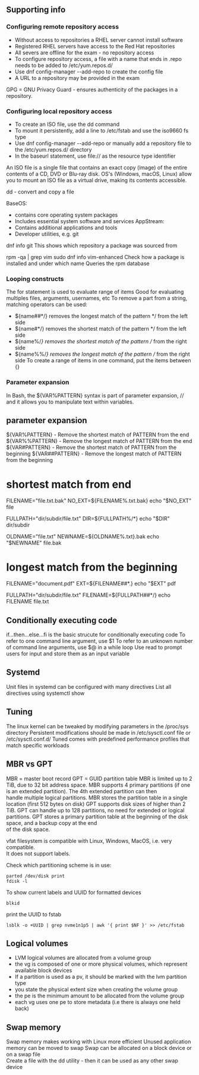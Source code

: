 ## Supporting info

### Configuring remote repository access
* Without access to repositories a RHEL server cannot install software
* Registered RHEL servers have access to the Red Hat repositories
* All severs are offline for the exam - no repository access
* To configure repository access, a file with a name that ends in .repo needs to be added to /etc/yum.repos.d/
* Use dnf config-manager --add-repo to create the config file
* A URL to a repository may be provided in the exam

GPG = GNU Privacy Guard - ensures authenticity of the packages in a repository. 

### Configuring local repository access
* To create an ISO file, use the dd command
* To mount it persistently, add a line to /etc/fstab and use the iso9660 fs type
* Use dnf config-manager --add-repo or manually add a repository file to the /etc/yum.repos.d/ directory
* In the baseurl statement, use file:// as the resource type identifier

An ISO file is a single file that contains an exact copy (image) of the entire contents of a CD, DVD or Blu-ray disk.
OS's (Windows, macOS, Linux) allow you to mount an ISO file as a virtual drive, making its contents accessible. 

dd - convert and copy a file

BaseOS:
* contains core operating system packages
* Includes essential system software and services
AppStream:
* Contains additional applications and tools
* Developer utilities, e.g. git

dnf info git
This shows which repository a package was sourced from

rpm -qa | grep vim
sudo dnf info vim-enhanced
Check how a package is installed and under which name
Queries the rpm database

### Looping constructs
The for statement is used to evaluate range of items
Good for evaluating multiples files, arguments, usernames, etc
To remove a part from a string, matching operators can be used:
* ${name##*/} removes the longest match of the pattern */ from the left side
* ${name#*/} removes the shortest match of the pattern */ from the left side
* ${name%/*} removes the shortest match of the pattern /* from the right side
* ${name%%/*} removes the longest match of the pattern /* from the right side
To create a range of items in one command, put the items between {}

### Parameter expansion
In Bash, the ${VAR%PATTERN} syntax is part of parameter expansion, //
and it allows you to manipulate text within variables.

## parameter expansion

${VAR%PATTERN} - Remove the shortest match of PATTERN from the end
${VAR%%PATTERN} - Remove the longest match of PATTERN from the end
${VAR#PATTERN} - Remove the shortest match of PATTERN from the beginning
${VAR##PATTERN} - Remove the longest match of PATTERN from the beginning

# shortest match from end
FILENAME="file.txt.bak"
NO_EXT=${FILENAME%.txt.bak}
echo "$NO_EXT"
file

FULLPATH="dir/subdir/file.txt"
DIR=${FULLPATH%/*}
echo "$DIR"
dir/subdir

OLDNAME="file.txt"
NEWNAME=${OLDNAME%.txt}.bak
echo "$NEWNAME"
file.bak

# longest match from the beginning
FILENAME="document.pdf"
EXT=${FILENAME##*.}
echo "$EXT"
pdf

FULLPATH="dir/subdir/file.txt"
FILENAME=${FULLPATH##*/}
echo FILENAME
file.txt

## Conditionally executing code
if...then...else...fi is the basic strucute for conditionally executing code
To refer to one command line argument, use $1
To refer to an unknown number of command line arguments, use $@ in a while loop
Use read to prompt users for input and store them as an input variable


## Systemd
Unit files in systemd can be configured with many directives
List all directives using systemctl show

## Tuning
The linux kernel can be tweaked by modifying parameters in the /proc/sys directory
Persistent modifications should be made in /etc/sysctl.conf file or /etc/sysctl.conf.d/
Tuned comes with predefined performance profiles that match specific workloads

## MBR vs GPT
MBR = master boot record
GPT = GUID partition table
MBR is limited up to 2 TiB, due to 32 bit address space. 
MBR supports 4 primary partitions (if one is an extended partition). The 4th extended partition can then  
handle multiple logical partitions.
MBR stores the partition table in a single location (first 512 bytes on disk)
GPT supports disk sizes of higher than 2 TiB.
GPT can handle up to 128 partitions, no need for extended or logical partitions.
GPT stores a primary partition table at the beginning of the disk space, and a backup copy at the end  
of the disk space.

vfat filesystem is compatible with Linux, Windows, MacOS, i.e. very compatible.  
It does not support labels.

Check which partitioning scheme is in use:
```
parted /dev/disk print
fdisk -l
```
To show current labels and UUID for formatted devices
```
blkid
```
print the UUID to fstab
```
lsblk -o +UUID | grep nvme1n1p5 | awk '{ print $NF }' >> /etc/fstab
```

## Logical volumes
* LVM logical volumes are allocated from a volume group
* the vg is composed of one or more physical volumes, which represent available block devices
* If a partition is used as a pv, it should be marked with the lvm partition type
* you state the physical extent size when creating the volume group
* the pe is the minimum amount to be allocated from the volume group
* each vg uses one pe to store metadata (i.e there is always one held back)

## Swap memory
Swap memory makes working with Linux more efficient
Unused application memory can be moved to swap
Swap can be allocated on a block device or on a swap file  
Create a file with the dd utility - then it can be used as any other swap device